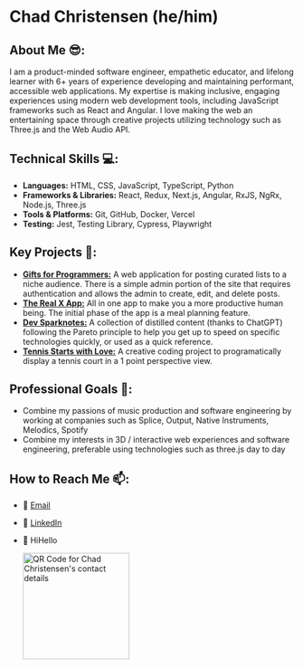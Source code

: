 # Chad Christensen (he/him)

## About Me :sunglasses::
I am a product-minded software engineer, empathetic educator, and lifelong learner with 6+ years of experience developing and maintaining performant, accessible web applications. My expertise is making inclusive, engaging experiences using modern web development tools, including JavaScript frameworks such as React and Angular. I love making the web an entertaining space through creative projects utilizing technology such as Three.js and the Web Audio API.

## Technical Skills :computer::
* **Languages:** HTML, CSS, JavaScript, TypeScript, Python
* **Frameworks & Libraries:** React, Redux, Next.js, Angular, RxJS, NgRx, Node.js, Three.js
* **Tools & Platforms:** Git, GitHub, Docker, Vercel
* **Testing:** Jest, Testing Library, Cypress, Playwright

## Key Projects :notebook::
* **[Gifts for Programmers:](https://github.com/chadchristensen/giftsforprogrammers)** A web application for posting curated lists to a niche audience. There is a simple admin portion of the site that requires authentication and allows the admin to create, edit, and delete posts.
* **[The Real X App:](https://github.com/chadchristensen/the-real-x)** All in one app to make you a more productive human being.  The initial phase of the app is a meal planning feature.
* **[Dev Sparknotes:](https://github.com/chadchristensen/dev-sparknotes)** A collection of distilled content (thanks to ChatGPT) following the Pareto principle to help you get up to speed on specific technologies quickly, or used as a quick reference.
* **[Tennis Starts with Love:](https://github.com/chadchristensen/tennis-canvas)** A creative coding project to programatically display a tennis court in a 1 point perspective view.

<!-- ## What makes me unique :snowflake:: -->

## Professional Goals :rocket::
* Combine my passions of music production and software engineering by working at companies such as Splice, Output, Native Instruments, Melodics, Spotify
* Combine my interests in 3D / interactive web experiences and software engineering, preferable using technologies such as three.js day to day

## How to Reach Me 📫:
* :email: [Email](mailto:chadchristensen2@gmail.com)
* :link: [LinkedIn](https://www.linkedin.com/in/chadthecoder/)
* :wave: HiHello

  <img src="https://github.com/chadchristensen/chadchristensen/assets/9570077/fe73b955-538d-474a-812d-7c076ee2f38a" alt="QR Code for Chad Christensen's contact details" width="188" height="188"/>
